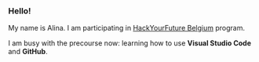 ### Hello!

My name is Alina. I am participating in [HackYourFuture Belgium](https://www.hackyourfuture.net) program.

I am busy with the precourse now: learning how to use **Visual Studio Code** and **GitHub**.

<!-- - 🔭 I’m currently working on ...
- 🌱 I’m currently learning ...
- 👯 I’m looking to collaborate on ...
- 🤔 I’m looking for help with ...
- 💬 Ask me about ...
- 📫 How to reach me: ...
- 😄 Pronouns: ...
- ⚡ Fun fact: ...
  -->

